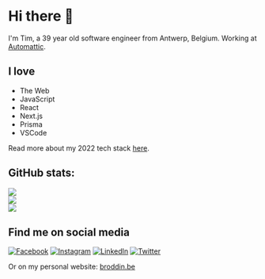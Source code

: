 # Hi there 👋
I'm Tim, a 39 year old software engineer from Antwerp, Belgium. Working at [Automattic](https://automattic.com).

## I love
- The Web
- JavaScript
- React
- Next.js
- Prisma
- VSCode

Read more about my 2022 tech stack [here](https://broddin.be/2022/05/23/my-2022-mostly-frontend-programming-stack/).


## GitHub stats:
![](https://github-readme-stats.vercel.app/api?username=timbroddin&theme=monokai&hide_border=false&include_all_commits=true&count_private=true)<br/>
![](https://github-readme-streak-stats.herokuapp.com/?user=timbroddin&theme=city_light&hide_border=false)<br/>
![](https://github-readme-stats.vercel.app/api/top-langs/?username=timbroddin&theme=city_light&hide_border=false&include_all_commits=true&count_private=true&layout=compact)

## Find me on social media
[![Facebook](https://img.shields.io/badge/Facebook-%231877F2.svg?logo=Facebook&logoColor=white)](https://facebook.com/timbroddin) [![Instagram](https://img.shields.io/badge/Instagram-%23E4405F.svg?logo=Instagram&logoColor=white)](https://instagram.com/timbroddin) [![LinkedIn](https://img.shields.io/badge/LinkedIn-%230077B5.svg?logo=linkedin&logoColor=white)](https://linkedin.com/in/timbroddin)  [![Twitter](https://img.shields.io/badge/Twitter-%231DA1F2.svg?logo=Twitter&logoColor=white)](https://twitter.com/timbroddin)

Or on my personal website: [broddin.be](https://broddin.be)
